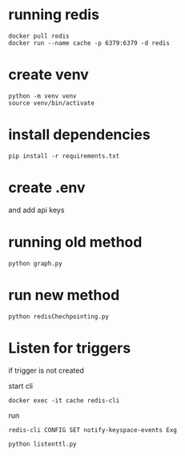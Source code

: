 # running redis
```
docker pull redis
docker run --name cache -p 6379:6379 -d redis

```


# create venv

```
python -m venv venv
source venv/bin/activate
```

# install dependencies 

```
pip install -r requirements.txt
```

# create .env
and add api keys


# running old method
```
python graph.py
```


# run new method

```
python redisChechpointing.py

```

# Listen for triggers

if trigger is not created 

start cli
```
docker exec -it cache redis-cli
```

run 
```
redis-cli CONFIG SET notify-keyspace-events Exg
```

```
python listenttl.py
```
